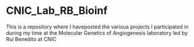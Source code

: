 # CNIC_Lab_RB_Bioinf
This is a repository where I haveposted the various projects I participated in during my time at the Molecular Genetics of Angiogenesis laboratory led by Rui Benedito at CNIC
